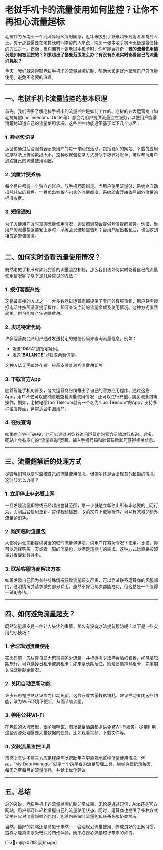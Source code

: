 # 老挝手机卡的流量使用如何监控？让你不再担心流量超标

老挝作为东南亚一个充满异域风情的国家，近年来吸引了越来越多的游客和商务人士。对于那些需要在老挝长时间停留的人来说，购买一张本地手机卡无疑是最便捷的方式之一。然而，当你拥有一张老挝手机卡时，你可能会好奇：**我的流量使用情况是如何被监控的？如果超出了套餐范围怎么办？有没有办法实时查看自己的流量消耗呢？**

今天，我们就来聊聊老挝手机卡的流量监控机制，帮助大家更好地管理自己的流量使用，避免不必要的麻烦。

---

## 一、老挝手机卡流量监控的基本原理

首先，我们需要了解老挝手机卡的流量监控是如何工作的。老挝的各大运营商（如老挝电信Lao Telecom、Unitel等）都会为用户提供流量监控服务，以便用户能够清楚地知道自己的流量使用状况。这些监控功能通常基于以下几个方面：

### 1. **数据包记录**
运营商通过后台服务器记录用户的每一笔网络活动，包括访问的网站、下载的应用程序以及上传的数据大小。这种数据包记录方式类似于银行对账单，可以帮助用户追踪自己的流量使用明细。

### 2. **流量计费系统**
每个用户都有一个独立的账户，与手机号码绑定。当用户使用流量时，系统会自动扣除相应的费用。一旦超出套餐内包含的流量额度，系统就会开始按照额外流量的标准收费。

### 3. **短信通知**
为了方便用户及时掌握流量使用情况，运营商通常会提供短信提醒服务。例如，当用户的流量接近套餐上限时，系统会发送短信告知；当用户超出套餐后，也会收到相应的警告信息。

---

## 二、如何实时查看流量使用情况？

既然老挝手机卡有如此完善的流量监控机制，那么我们该如何实时查看自己的流量使用情况呢？以下是几种常见的方法：

### 1. **拨打客服热线**
这是最直接的方式之一。大多数老挝运营商都提供了专门的客服热线，用户只需拨打电话并按照语音提示操作，即可查询当前的流量余额及使用情况。这种方式虽然简单，但可能会产生通话费用。

### 2. **发送特定代码**
许多运营商允许用户通过发送特定的短信代码来查询流量信息。例如：
- 发送“**DATA**”到指定号码。
- 发送“**BALANCE**”以获取余额详情。

这种方法无需额外花费，只需支付普通短信费用即可。

### 3. **下载官方App**
随着智能手机的普及，各大运营商纷纷推出了自己的官方应用程序。通过这些App，用户不仅可以随时随地查看流量使用情况，还可以进行充值、购买流量包等操作。例如，老挝电信Lao Telecom就有一个名为“Lao Telecom”的App，支持多种语言界面，非常适合中国用户。

### 4. **在线查询**
如果你有Wi-Fi连接，也可以通过浏览器访问运营商的官方网站进行查询。通常，网站上会有专门的“流量查询”页面，输入手机号码和验证码后即可获得相关信息。

---

## 三、流量超额后的处理方式

尽管我们可以随时监控自己的流量使用情况，但偶尔还是会出现意外超额的情况。这时该怎么办呢？

### 1. **立即停止非必要上网**
一旦发现流量即将或已经超出套餐范围，第一步就是立即停止所有非必要的上网行为。关闭后台应用更新、暂停视频播放、取消文件下载等操作，可以有效减少额外流量的消耗。

### 2. **购买临时流量包**
大部分运营商都提供灵活的临时流量包选项，供用户在紧急情况下使用。比如，你可以选择购买一天或者一周的流量包，以满足短期内的需求。这种方式比直接按超量计费要划算得多。

### 3. **联系客服协商解决方案**
如果发现自己因为某些特殊情况导致流量超支严重，可以尝试联系运营商的客服部门，说明情况并请求减免部分费用。虽然不保证每次都能成功，但这总是一个值得一试的办法。

---

## 四、如何避免流量超支？

既然流量超支是一件让人头疼的事情，那么有没有办法提前预防呢？以下是一些实用的小技巧：

### 1. **合理规划流量使用**
在出国前，先估算自己大概需要多少流量，并根据需求选择合适的套餐。如果是短期旅行，可以选择日租卡或周租卡；如果是长期居住，则建议选择月租卡，并定期关注流量剩余情况。

### 2. **关闭自动更新功能**
许多应用程序默认设置为自动更新，这会导致大量数据消耗。建议手动关闭这些功能，改为WiFi环境下更新，从而节省流量。

### 3. **善用公共Wi-Fi**
在老挝的大城市里，很多咖啡馆、商场甚至酒店都提供免费Wi-Fi服务。尽量利用这些资源处理需要大量数据的任务，比如观看视频、下载文件等。

### 4. **安装流量监控工具**
市面上有许多第三方应用程序可以帮助用户更直观地监控流量使用情况。例如，“My Data Manager”就是一个跨平台的流量管理工具，能够详细记录每天、每周乃至每月的流量消耗，并给出优化建议。

---

## 五、总结

总的来说，老挝手机卡的流量监控机制非常成熟，无论是通过短信、App还是官方网站，用户都可以轻松掌握自己的流量使用状态。同时，运营商也提供了多种方式让用户应对流量超额的问题，包括购买临时流量包和联系客服协商解决。

当然，最好的策略还是防患于未然——合理规划流量使用、养成良好的上网习惯，这样才能真正享受畅快的网络体验，而不必担心流量超标带来的烦恼。

[TG💪+ @jx0703 ![Image](https://github.com/user-attachments/assets/dbca1d08-cadb-493c-b0ec-ad6f7a83f270)]
